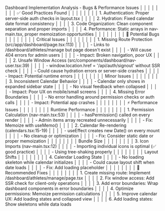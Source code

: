  Dashboard Implementation Analysis - Bugs & Performance Issues                         │ │
│ │                                                                                       │ │
│ │ ✅ Good Practices Found                                                                │ │
│ │                                                                                       │ │
│ │ 1. Authentication: Proper server-side auth checks in layout.tsx                       │ │
│ │ 2. Hydration: Fixed calendar date format consistency                                  │ │
│ │ 3. Code Organization: Clean component separation and proper imports                   │ │
│ │ 4. Performance: Static arrays in nav-main.tsx, proper memoization opportunities       │ │
│ │                                                                                       │ │
│ │ 🐛 Potential Bugs                                                                     │ │
│ │                                                                                       │ │
│ │ Critical Issues                                                                       │ │
│ │                                                                                       │ │
│ │ 1. Missing Route Protection (src/app/dashboard/page.tsx:113)                          │ │
│ │   - Links to /dashboard/athletes/manage but page doesn't exist                        │ │
│ │   - Will cause 404 errors for admin users                                             │ │
│ │   - Impact: Broken navigation, poor UX                                                │ │
│ │ 2. Unsafe Window Access (src/components/dashboard/nav-user.tsx:39)                    │ │
│ │   - window.location.href = '/api/auth/signout' without SSR check                      │ │
│ │   - Could cause hydration errors or server-side crashes                               │ │
│ │   - Impact: Potential runtime errors                                                  │ │
│ │                                                                                       │ │
│ │ Minor Issues                                                                          │ │
│ │                                                                                       │ │
│ │ 3. Inconsistent Calendar Behavior                                                     │ │
│ │   - Calendar only shows in expanded sidebar state                                     │ │
│ │   - No visual feedback when collapsed                                                 │ │
│ │   - Impact: Poor UX on mobile/small screens                                           │ │
│ │ 4. Missing Error Boundaries                                                           │ │
│ │   - No error handling around permission checks or auth calls                          │ │
│ │   - Impact: Potential app crashes                                                     │ │
│ │                                                                                       │ │
│ │ ⚡ Performance Issues                                                                  │ │
│ │                                                                                       │ │
│ │ Runtime Performance                                                                   │ │
│ │                                                                                       │ │
│ │ 1. Permission Calculation (nav-main.tsx:53)                                           │ │
│ │   - hasPermission() called on every render                                            │ │
│ │   - Admin items array recreated unnecessarily                                         │ │
│ │   - Fix: Memoize with useMemo()                                                       │ │
│ │ 2. Calendar Re-rendering (calendars.tsx:15-19)                                        │ │
│ │   - useEffect creates new Date() on every mount                                       │ │
│ │   - No cleanup or optimization                                                        │ │
│ │   - Fix: Consider static date or proper memoization                                   │ │
│ │                                                                                       │ │
│ │ Bundle Size                                                                           │ │
│ │                                                                                       │ │
│ │ 3. Icon Imports (nav-main.tsx:12)                                                     │ │
│ │   - Importing individual icons is optimal (✅ good practice)                           │ │
│ │   - Using tree-shaking properly                                                       │ │
│ │                                                                                       │ │
│ │ Layout Shifts                                                                         │ │
│ │                                                                                       │ │
│ │ 4. Calendar Loading State                                                             │ │
│ │   - No loading skeleton while calendar initializes                                    │ │
│ │   - Could cause layout shift when date loads                                          │ │
│ │   - Fix: Add loading placeholder                                                      │ │
│ │                                                                                       │ │
│ │ 🔧 Recommended Fixes                                                                  │ │
│ │                                                                                       │ │
│ │ 1. Create missing route: Implement /dashboard/athletes/manage/page.tsx                │ │
│ │ 2. Fix window access: Add SSR check for client-only operations                        │ │
│ │ 3. Add error boundaries: Wrap dashboard components in error boundaries                │ │
│ │ 4. Optimize permissions: Memoize permission calculations                              │ │
│ │ 5. Improve calendar UX: Add loading states and collapsed view                         │ │
│ │ 6. Add loading states: Show skeletons while data loads    